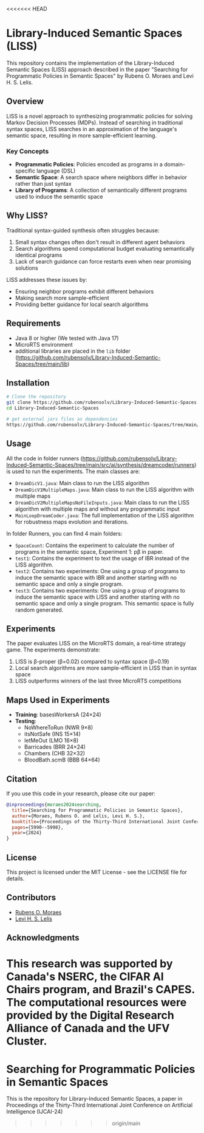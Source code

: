 <<<<<<< HEAD
# Library-Induced Semantic Spaces (LISS)

This repository contains the implementation of the Library-Induced Semantic Spaces (LISS) approach described in the paper "Searching for Programmatic Policies in Semantic Spaces" by Rubens O. Moraes and Levi H. S. Lelis.

## Overview

LISS is a novel approach to synthesizing programmatic policies for solving Markov Decision Processes (MDPs). Instead of searching in traditional syntax spaces, LISS searches in an approximation of the language's semantic space, resulting in more sample-efficient learning.

### Key Concepts

- **Programmatic Policies**: Policies encoded as programs in a domain-specific language (DSL)
- **Semantic Space**: A search space where neighbors differ in behavior rather than just syntax
- **Library of Programs**: A collection of semantically different programs used to induce the semantic space

## Why LISS?

Traditional syntax-guided synthesis often struggles because:
1. Small syntax changes often don't result in different agent behaviors
2. Search algorithms spend computational budget evaluating semantically identical programs
3. Lack of search guidance can force restarts even when near promising solutions

LISS addresses these issues by:
- Ensuring neighbor programs exhibit different behaviors
- Making search more sample-efficient
- Providing better guidance for local search algorithms


## Requirements

- Java 8 or higher (We tested with Java 17)
- MicroRTS environment
- additional libraries are placed in the `lib` folder (https://github.com/rubensolv/Library-Induced-Semantic-Spaces/tree/main/lib)

## Installation

```bash
# Clone the repository
git clone https://github.com/rubensolv/Library-Induced-Semantic-Spaces.git
cd Library-Induced-Semantic-Spaces

# get external jars files as dependencies
https://github.com/rubensolv/Library-Induced-Semantic-Spaces/tree/main/lib
```

## Usage

All the code in folder  runners (https://github.com/rubensolv/Library-Induced-Semantic-Spaces/tree/main/src/ai/synthesis/dreamcoder/runners) is used to run the experiments. The main classes are:
- `DreamDicV1.java`: Main class to run the LISS algorithm
- `DreamDicV1MultipleMaps.java`: Main class to run the LISS algorithm with multiple maps
- `DreamDicV2MultipleMapsNoFileInputs.java`: Main class to run the LISS algorithm with multiple maps and without any programmatic input
- `MainLoopDreamCoder.java`: The full implementation of the LISS algorithm for robustness maps evolution and iterations.

In folder Runners, you can find 4 main folders:
- `SpaceCount`: Contains the experiment to calculate the number of programs in the semantic space, Experiment 1: pβ in paper.
- `test1`: Contains the experiment to text the usage of IBR instead of the LISS algorithm.
- `test2`: Contains two experiments: One using a group of programs to induce the semantic space with IBR and another starting with no semantic space and only a single program.
- `test3`: Contains two experiments: One using a group of programs to induce the semantic space with LISS and another starting with no semantic space and only a single program. This semantic space is fully random generated.


## Experiments

The paper evaluates LISS on the MicroRTS domain, a real-time strategy game. The experiments demonstrate:

1. LISS is β-proper (β=0.02) compared to syntax space (β=0.19)
2. Local search algorithms are more sample-efficient in LISS than in syntax space
3. LISS outperforms winners of the last three MicroRTS competitions


## Maps Used in Experiments

- **Training**: basesWorkersA (24×24)
- **Testing**:
  - NoWhereToRun (NWR 9×8)
  - itsNotSafe (INS 15×14)
  - letMeOut (LMO 16×8)
  - Barricades (BRR 24×24)
  - Chambers (CHB 32×32)
  - BloodBath.scmB (BBB 64×64)

## Citation

If you use this code in your research, please cite our paper:

```bibtex
@inproceedings{moraes2024searching,
  title={Searching for Programmatic Policies in Semantic Spaces},
  author={Moraes, Rubens O. and Lelis, Levi H. S.},
  booktitle={Proceedings of the Thirty-Third International Joint Conference on Artificial Intelligence (IJCAI-24)},
  pages={5990--5998},
  year={2024}
}
```

## License

This project is licensed under the MIT License - see the LICENSE file for details.

## Contributors

- [Rubens O. Moraes](https://github.com/rubensolv)
- [Levi H. S. Lelis](https://github.com/levilelis)

## Acknowledgments

This research was supported by Canada's NSERC, the CIFAR AI Chairs program, and Brazil's CAPES. The computational resources were provided by the Digital Research Alliance of Canada and the UFV Cluster.
=======
# Searching for Programmatic Policies in Semantic Spaces
This is the repository for Library-Induced Semantic Spaces, a paper in Proceedings of the Thirty-Third International Joint Conference on Artificial Intelligence (IJCAI-24)
>>>>>>> origin/main
